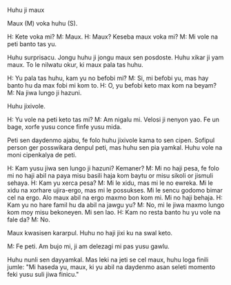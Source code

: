 Huhu ji maux

Maux (M) voka huhu (S).

H: Kete voka mi?
M: Maux.
H: Maux? Keseba maux voka mi?
M: Mi vole na peti banto tas yu.

Huhu surprisacu.
Jongu huhu ji jongu maux sen posdoste.
Huhu xikar ji yam maux. 
To le nilwatu okur, ki maux pala tas huhu.

H: Yu pala tas huhu, kam yu no befobi mi?
M: Si, mi befobi yu, mas hay banto hu da max fobi mi kom to.
H: O, yu befobi keto max kom na beyam?
M: Na jiwa lungo ji hazuni.

Huhu jixivole.

H: Yu vole na peti keto tas mi?
M: Am nigalu mi. Velosi ji nenyon yao. Fe un bage, xorfe yusu conce finfe yusu mida.

Peti sen daydenmo ajabu, fe folo huhu jixivole kama to sen cipen.
Sofipul person ger posswikara denpul peti, mas huhu sen pia yamkal.
Huhu vole na moni cipenkalya de peti.

H: Kam yusu jiwa sen lungo ji hazuni? Kemaner?
M: Mi no haji pesa, fe folo mi no haji abil na paya misu basili haja kom baytu or misu sikoli or jismuli sehaya.
H: Kam yu xerca pesa?
M: Mi le xidu, mas mi le no ewreka. Mi le xidu na xorhare ujira-ergo, mas mi le possukses. Mi le sencu godomo bimar cel na ergo. Alo maux abil na ergo maxmo bon kom mi. Mi no haji behaja.
H: Kam yu no hare famil hu da abil na jawgu yu?
M: No, mi le jiwa maxmo lungo kom moy misu bekoneyen. Mi sen lao.
H: Kam no resta banto hu yu vole na fale da?
M: No.

Maux kwasisen kararpul.
Huhu no haji jixi ku na swal keto.

M: Fe peti. Am bujo mi, ji am delezagi mi pas yusu gawlu.

Huhu nunli sen dayyamkal.
Mas leki na jeti se cel maux, huhu loga finili jumle:
"Mi haseda yu, maux, ki yu abil na daydenmo asan seleti momento feki yusu suli jiwa finicu."